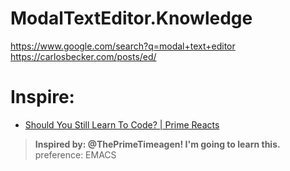 # ModalTextEditor.Knowledge
https://www.google.com/search?q=modal+text+editor https://carlosbecker.com/posts/ed/

# Inspire:
- [Should You Still Learn To Code? | Prime Reacts](https://youtu.be/2J-8iMNYSyQ)

>**Inspired by: @ThePrimeTimeagen! I'm going to learn this.**
>preference: EMACS
